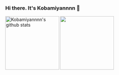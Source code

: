 ### Hi there. It's Kobamiyannnn 👋
<a>
  <img height="170" align="left" src="https://github-readme-stats-clone-7ygl.vercel.app/api?username=Kobamiyannnn&show_icons=true&exclude_repo=github-readme-stats-clone&include_all_commits=true&count_private=true&hide_border=true" alt="Kobamiyannnn's github stats"/>
</a>
<a>
  <img height="170" align="left" src="https://github-readme-stats-clone-7ygl.vercel.app/api/top-langs/?username=Kobamiyannnn&exclude_repo=github-readme-stats-clone,dotfiles&hide=Gnuplot,Makefile&langs_count=6&layout=compact&hide_border=true"/>
</a>
